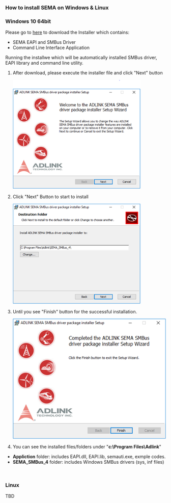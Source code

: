 ### How to install SEMA on Windows & Linux

### Windows 10 64bit

Please go to [here](https://hq0epm0west0us0storage.blob.core.windows.net/public/SEMA%204.0.0_20200215.rar)  to download the Installer which contains:
* SEMA EAPI and SMBus Driver
* Command Line Interface Application

Running the installwe which will be automatically installed SMBus driver, EAPI library and command line utility.
1. After download, please execute the installer file and click "Next" button

   ![Install1](HowToInstall.assets/install1.png)

2. Click "Next" Button to start to install 

    ![Capture2](HowToInstall.assets/capture2.png)

3. Until you see "Finish" button for the successful installation.

    ![Capture4-1581922246725](HowToInstall.assets/capture4.png)

4. You can see the installed files/folders under "**c:\Program Files\Adlink**"
  * **Appliction** folder: includes EAPI.dll, EAPI.lib, semauti.exe, exmple codes.
  * **SEMA_SMBus_4** folder: includes Windows SMBus drivers (sys, inf files)

<br />

### Linux
  TBD
